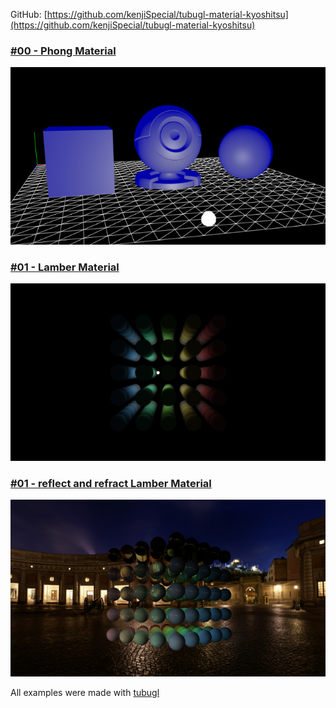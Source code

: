 
GitHub: [https://github.com/kenjiSpecial/tubugl-material-kyoshitsu](https://github.com/kenjiSpecial/tubugl-material-kyoshitsu)

### [#00 - Phong Material](./00/index.html)

[![](./00/thumbnail.png)](./00/index.html)

### [#01 - Lamber Material](./01/index.html)

[![](./01/thumbnail.png)](./01/index.html)

### [#01 - reflect and refract Lamber Material](./02/index.html)

[![](./02/thumbnail.png)](./02/index.html)

All examples were made with [tubugl](https://github.com/kenjiSpecial/tubugl)